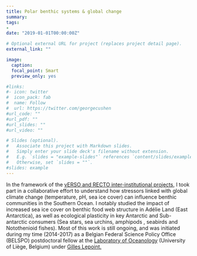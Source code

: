 ```yaml
---
title: Polar benthic systems & global change
summary:
tags:
-
date: "2019-01-01T00:00:00Z"

# Optional external URL for project (replaces project detail page).
external_link: ""

image:
  caption:
  focal_point: Smart
  preview_only: yes

#links:
#- icon: twitter
#  icon_pack: fab
#  name: Follow
#  url: https://twitter.com/georgecushen
#url_code: ""
#url_pdf: ""
#url_slides: ""
#url_video: ""

# Slides (optional).
#   Associate this project with Markdown slides.
#   Simply enter your slide deck's filename without extension.
#   E.g. `slides = "example-slides"` references `content/slides/example-slides.md`.
#   Otherwise, set `slides = ""`.
#slides: example
---
```

In the framework of the [vERSO and RECTO inter-institutional projects](http://rectoversoprojects.be/), I took part in a collaborative effort to understand how stressors linked with global climate change (temperature, pH, sea ice cover) can influence benthic communities in the Southern Ocean. I notably studied the impact of increased sea ice cover on benthic food web structure in Adélie Land (East Antarctica), as well as ecological plasticity in key Antarctic and Sub-antarctic consumers (Sea stars, sea urchins, amphipods , seabirds and Notothenioid fishes). Most of this work is still ongoing, and was initiated during my time (2014-2017) as a Belgian Federal Science Policy Office (BELSPO) postdoctoral fellow at the [Laboratory of Oceanology](http://labos.ulg.ac.be/oceanologie/) (University of Liège, Belgium) under [Gilles Lepoint.](http://labos.ulg.ac.be/oceanologie/gilles-lepoint/)
